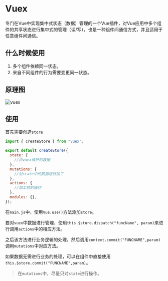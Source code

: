 # Vuex

专门在Vue中实现集中式状态（数据）管理的一个Vue插件，对Vue应用中多个组件的共享状态进行集中式的管理（读/写），也是一种组件间通信方式，并且适用于任意组件间通信。

## 什么时候使用

1. 多个组件依赖同一状态。
2. 来自不同组件的行为需要变更同一状态。

## 原理图

![vuex](https://vuex.vuejs.org/vuex.png)

## 使用

首先需要创造`store`

```js
import { createStore } from "vuex";

export default createStore({
  state: {
    //由vuex维护的数据
  },
  mutations: {
    //对state中的数据进行加工
  },
  actions: {
    //加工前的操作
  },
  modules: {},
});
```

在`main.js`中，使用`Vue.use()`方法添加`store`。

要对`vuex`中数据进行管理，使用`this.$store.dispatch("funcName", param)`来进行调用`actions`中的相应方法。

之后该方法进行业务逻辑的处理，然后调用`context.commit("FUNCNAME",param)`调用`mutations`中对应方法。

如果数据无需进行业务的处理，可以在组件中直接使用`this.$store.commit("FUNCNAME",param)`。

> 在`mutations`中，尽量只对`state`进行操作。